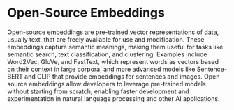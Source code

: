 # Open-Source Embeddings

Open-source embeddings are pre-trained vector representations of data, usually text, that are freely available for use and modification. These embeddings capture semantic meanings, making them useful for tasks like semantic search, text classification, and clustering. Examples include Word2Vec, GloVe, and FastText, which represent words as vectors based on their context in large corpora, and more advanced models like Sentence-BERT and CLIP that provide embeddings for sentences and images. Open-source embeddings allow developers to leverage pre-trained models without starting from scratch, enabling faster development and experimentation in natural language processing and other AI applications.